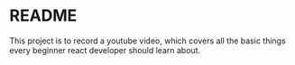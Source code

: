# README

This project is to record a youtube video, which covers all the basic things every beginner react developer should learn about.
